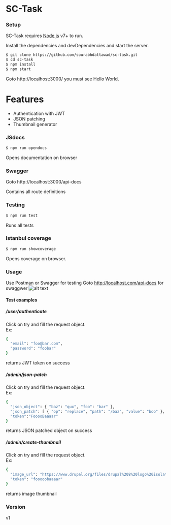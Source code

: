 # SC-Task

### Setup

SC-Task requires [Node.js](https://nodejs.org/) v7+ to run.

Install the dependencies and devDependencies and start the server.

```sh
$ git clone https://github.com/sourabhdattawad/sc-task.git
$ cd sc-task
$ npm install
$ npm start
```
Goto http://localhost:3000/ you must see Hello World.
# Features

  - Authentication with JWT
  - JSON patching
  - Thumbnail generator

### JSdocs

```sh
$ npm run opendocs
```
Opens documentation on browser

### Swagger
Goto http://localhost:3000/api-docs 

Contains all route definitions


### Testing
```sh
$ npm run test
```
Runs all tests
### Istanbul coverage
```sh
$ npm run showcoverage
```
Opens coverage on browser.

### Usage
Use Postman or Swagger for testing
Goto http://localhost.com/api-docs for swaggwer
![alt text](https://i.imgur.com/MiEfULc.png)

#### Test examples
#####  /user/authenticate
Click on try
and fill the request object.<br />
Ex:

```sh
{
  "email": "foo@bar.com",
  "password": "foobar"
}
```
returns JWT token on success

#####   /admin/json-patch
Click on try
and fill the request object.<br />
Ex:

```sh
{
  "json_object": { "baz": "qux", "foo": "bar" },
  "json_patch": [ { "op": "replace", "path": "/baz", "value": "boo" }, { "op": "add", "path": "/hello", "value": ["world"] }, { "op": "remove", "path": "/foo"} ],
  "token":"FooooBaaaar"
}
```
returns JSON patched object on success

#####  /admin/create-thumbnail
Click on try
and fill the request object.<br />
Ex:

```sh
{
  "image_url": "https://www.drupal.org/files/drupal%208%20logo%20isolated%20CMYK%2072.png",
  "token": "fooooobaaaar"
}
```
returns image thumbnail

### Version
v1

